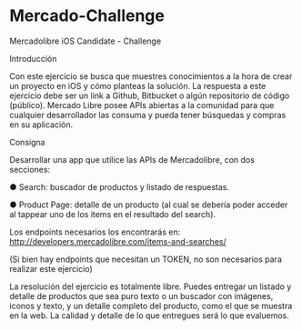 # Mercado-Challenge
Mercadolibre iOS Candidate - Challenge

Introducción

Con este ejercicio se busca que muestres conocimientos a la hora de crear un proyecto en
iOS y cómo planteas la solución. La respuesta a este ejercicio debe ser un link a Github,
Bitbucket o algún repositorio de código (público).
Mercado Libre posee APIs abiertas a la comunidad para que cualquier desarrollador las
consuma y pueda tener búsquedas y compras en su aplicación.

Consigna

Desarrollar una app que utilice las APIs de Mercadolibre, con dos secciones:

● Search: buscador de productos y listado de respuestas.

● Product Page: detalle de un producto (al cual se debería poder acceder al tappear
uno de los items en el resultado del search).

Los endpoints necesarios los encontrarás en:
http://developers.mercadolibre.com/items-and-searches/

(Si bien hay endpoints que necesitan un TOKEN, no son necesarios para realizar este
ejercicio)

La resolución del ejercicio es totalmente libre. Puedes entregar un listado y detalle de
productos que sea puro texto o un buscador con imágenes, iconos y texto, y un detalle
completo del producto, como el que se muestra en la web. La calidad y detalle de lo que
entregues será lo que evaluemos.
